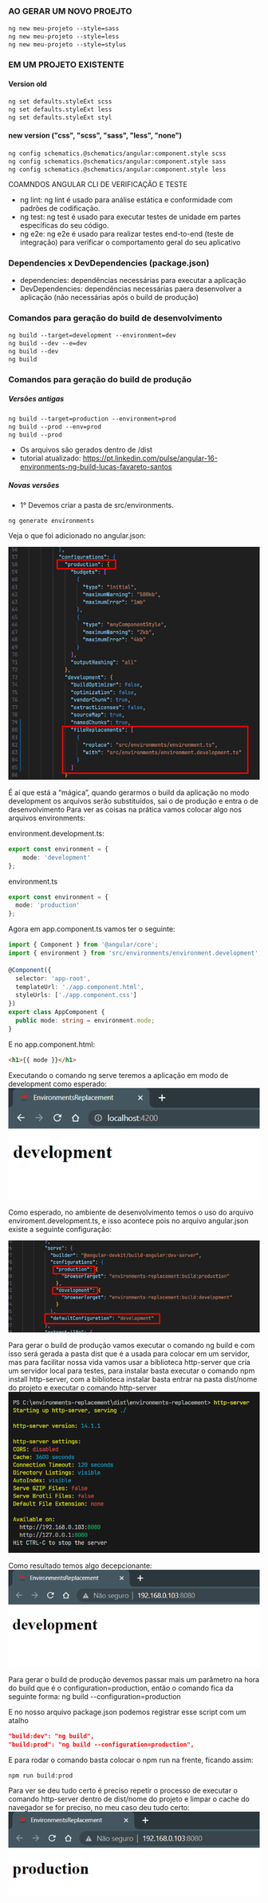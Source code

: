 ### AO GERAR UM NOVO PROEJTO

```angular2html
ng new meu-projeto --style=sass
ng new meu-projeto --style=less
ng new meu-projeto --style=stylus
```

### EM UM PROJETO EXISTENTE

#### Version old
```angular2html
ng set defaults.styleExt scss
ng set defaults.styleExt less
ng set defaults.styleExt styl
```
#### new version ("css", "scss", "sass", "less", "none")
```angular2html
ng config schematics.@schematics/angular:component.style scss
ng config schematics.@schematics/angular:component.style sass
ng config schematics.@schematics/angular:component.style less

```

COAMNDOS ANGULAR CLI DE VERIFICAÇÃO E TESTE
- ng lint: ng lint é usado para análise estática e conformidade com padrões de codificação.
- ng test: ng test é usado para executar testes de unidade em partes específicas do seu código.
- ng e2e: ng e2e é usado para realizar testes end-to-end (teste de integração) para verificar o comportamento geral do seu aplicativo


### Dependencies x DevDependencies (package.json)

- dependencies: dependências necessárias para executar a aplicação
- DevDependencies: dependências necessárias paera 
desenvolver a aplicação (não necessárias após o
build de produção)

### Comandos para geração do build de desenvolvimento
```angular2html
ng build --target=development --environment=dev
ng build --dev --e=dev
ng build --dev
ng build
```

### Comandos para geração do build de produção

##### Versões antigas
```angular2html
ng build --target=production --environment=prod
ng build --prod --env=prod
ng build --prod
```
- Os arquivos são gerados dentro de /dist
- tutorial atualizado: https://pt.linkedin.com/pulse/angular-16-environments-ng-build-lucas-favareto-santos

##### Novas versões

- 1° Devemos criar a pasta de src/environments.
```
ng generate environments
```

Veja o que foi adicionado no angular.json:

![img.png](img.png)

É aí que está a “mágica”, quando gerarmos o build da aplicação no modo development os arquivos serão substituídos, sai o de produção e entra o de desenvolvimento
Para ver as coisas na prática vamos colocar algo nos arquivos environments:

environment.development.ts:

```typescript
export const environment = {
    mode: 'development'
};
```

environment.ts

```typescript
export const environment = {
  mode: 'production'
};
```
Agora em app.component.ts vamos ter o seguinte:

```typescript
import { Component } from '@angular/core'; 
import { environment } from 'src/environments/environment.development'; 

@Component({
  selector: 'app-root',
  templateUrl: './app.component.html',
  styleUrls: ['./app.component.css']
}) 
export class AppComponent {
  public mode: string = environment.mode;
}
```

E no app.component.html:
```html
<h1>{{ mode }}</h1>

```
Executando o comando ng serve teremos a aplicação em modo de development como esperado:
![img_1.png](img_1.png)

Como esperado, no ambiente de desenvolvimento temos o uso do arquivo enviroment.development.ts, e isso acontece pois no arquivo angular.json existe a seguinte configuração:

![img_2.png](img_2.png)

Para gerar o build de produção vamos executar o comando ng build e com isso será gerada a pasta dist que é a usada para colocar em um servidor, mas para facilitar nossa vida vamos usar a biblioteca http-server que cria um servidor local para testes, para instalar basta executar o comando npm install http-server, com a biblioteca instalar basta entrar na pasta dist/nome do projeto e executar o comando http-server
![img_3.png](img_3.png)

Como resultado temos algo decepcionante:
![img_4.png](img_4.png)

Para gerar o build de produção devemos passar mais um parâmetro na hora do build que é o configuration=production, então o comando fica da seguinte forma: ng build --configuration=production

E no nosso arquivo package.json podemos registrar esse script com um atalho
```json 
"build:dev": "ng build", 
"build:prod": "ng build --configuration=production",
```
E para rodar o comando basta colocar o npm run na frente, ficando assim:

```angularjs
npm run build:prod
```
Para ver se deu tudo certo é preciso repetir o processo de executar o comando http-server dentro de dist/nome do projeto e limpar o cache do navegador se for preciso, no meu caso deu tudo certo:
![img_5.png](img_5.png)
